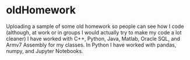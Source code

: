 # oldHomework
Uploading a sample of some old homework so people can see how I code (although, at work or in groups I would actually try to make my code a lot cleaner)
I have worked with C++, Python, Java, Matlab, Oracle SQL, and Armv7 Assembly for my classes. In Python I have worked with pandas, numpy, and Jupyter Notebooks. 
